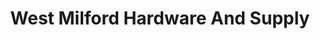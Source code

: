 ---
title: "West Milford Hardware And Supply"
url: /west-milford/west-milford-hardware-and-supply/
shop: paint
---